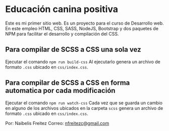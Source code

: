 # Educación canina positiva
Este es mi primer sitio web. Es un proyecto para el curso de Desarrollo web. En este empleo HTML, CSS, SASS, NodeJS, Bootstrap y dos paquetes de NPM para facilitar el desarrollo y compilación del CSS.

## Para compilar de SCSS a CSS una sola vez
Ejecutar el comando `npm run build-css`
Al ejecutarlo genera un archivo de formato `.css` ubicado en `css/index.css`.

## Para compilar de SCSS a CSS en forma automatica por cada modificación
Ejecutar el comando `npm run watch-css`
Cada vez que se guarda un cambio en alguno de los archivos ubicados en la carpeta `scss` genera un archivo de formato `.css` ubicado en `css/index.css`.

Por: Naibelis Freitez
Correo: nfreitezc@gmail.com
